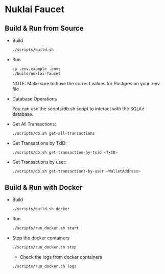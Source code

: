 # Nuklai Faucet

## Build & Run from Source

- Build

  ```bash
  ./scripts/build.sh
  ```

- Run

  ```bash
  cp .env.example .env;
  ./build/nuklai-faucet
  ```

  NOTE: Make sure to have the correct values for Postgres on your .env file

- Database Operations

  You can use the scripts/db.sh script to interact with the SQLite database.

- Get All Transactions:

  ```bash
  ./scripts/db.sh get-all-transactions
  ```

- Get Transactions by TxID:

  ```bash
  ./scripts/db.sh get-transaction-by-txid <TxID>
  ```

- Get Transactions by user:

  ```bash
  ./scripts/db.sh get-transactions-by-user <WalletAddress>
  ```

## Build & Run with Docker

- Build

  ```bash
  ./scripts/build.sh docker
  ```

- Run

  ```bash
  ./scripts/run_docker.sh start
  ```

- Stop the docker containers

  ```bash
  ./scripts/run_docker.sh stop
  ```

  - Check the logs from docker containers

  ```bash
  ./scripts/run_docker.sh logs
  ```
